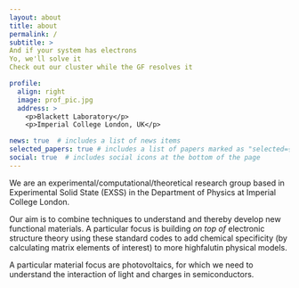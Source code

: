 ```yaml
---
layout: about
title: about
permalink: /
subtitle: > 
And if your system has electrons  
Yo, we'll solve it
Check out our cluster while the GF resolves it

profile:
  align: right
  image: prof_pic.jpg
  address: >
    <p>Blackett Laboratory</p>
    <p>Imperial College London, UK</p>

news: true  # includes a list of news items
selected_papers: true # includes a list of papers marked as "selected={true}"
social: true  # includes social icons at the bottom of the page
---
```


We are an experimental/computational/theoretical research group based in
Experimental Solid State (EXSS) in the Department of Physics at Imperial
College London. 

Our aim is to combine techniques to understand and thereby develop new
functional materials. 
A particular focus is building *on top of* electronic structure theory using
these standard codes to add chemical specificity (by calculating matrix
elements of interest) to more highfalutin physical models. 

A particular material focus are photovoltaics, for which we need to understand
the interaction of light and charges in semiconductors. 


